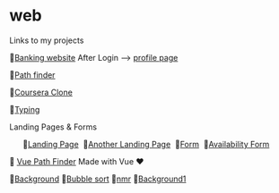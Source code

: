 # web

Links to my projects

🔗<a href="https://kevalsproject.000webhostapp.com/" target="_blank">Banking website</a> After Login --> <a href="https://kevalsproject.000webhostapp.com/details" target="_blank">profile page</a>

🔗<a href="https://keval9shah.github.io/web/pathfinder" target="_blank">Path finder</a>

🔗<a href="https://keval9shah.github.io/web/courseraclone" target="_blank">Coursera Clone</a>

🔗<a href="https://keval9shah.github.io/web/type" target="_blank">Typing</a>

Landing Pages & Forms
<ul>
    🔗<a href="https://keval9shah.github.io/Tntra/TntraRepo/" target="_blank">Landing Page</a>&nbsp;
    🔗<a href="https://keval9shah.github.io/Tntra/TntraMock/" target="_blank">Another Landing Page</a>&nbsp;
    🔗<a href="https://keval9shah.github.io/Tntra/TntraForm/" target="_blank">Form</a>&nbsp;
    🔗<a href="https://keval9shah.github.io/Tntra/TntraEval/" target="_blank">Availability Form</a>
</ul>

🔗 <a href="https://keval9shah.github.io/Vue-pathfinder/index">Vue Path Finder</a>
Made with Vue ♥️

🔗<a href="https://keval9shah.github.io/web/background" target="_blank">Background</a>
🔗<a href="https://keval9shah.github.io/web/bubbleSort" target="_blank">Bubble sort</a>
🔗<a href="https://keval9shah.github.io/web/nmr" target="_blank">nmr</a>
🔗<a href="https://keval9shah.github.io/web/back1" target="_blank">Background1</a>